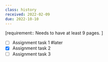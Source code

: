 ```yaml
---
class: history
received: 2022-02-09
due: 2022-10-10
---
```


[requirement:: Needs to have at least 9 pages. ]

- [ ] Assignment task 1 #later
- [x] Assignment task 2
- [ ] Assignment task 3
